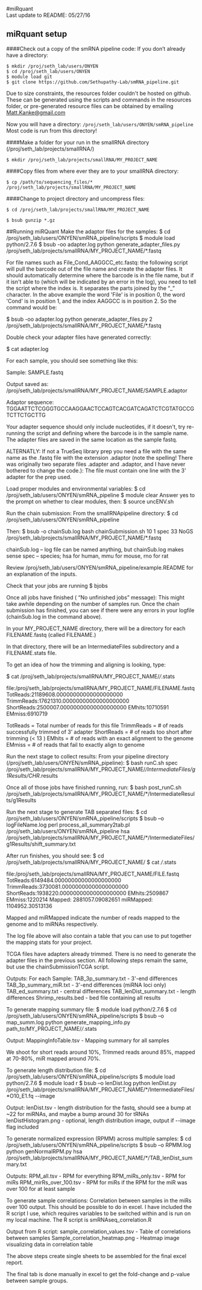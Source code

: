 #miRquant				
Last update to README: 05/27/16

## miRquant setup
####Check out a copy of the smRNA pipeline code:
If you don’t already have a directory:

```
$ mkdir /proj/seth_lab/users/ONYEN
$ cd /proj/seth_lab/users/ONYEN
$ module load git
$ git clone https://github.com/Sethupathy-Lab/smRNA_pipeline.git
```

Due to size constraints, the resources folder couldn't be hosted on github.  These can be generated using the scripts and commands in the resources folder, or pre-generated resource files can be obtained by emailing Matt.Kanke@gmail.com

Now you will have a directory: `/proj/seth_lab/users/ONYEN/smRNA_pipeline`
Most code is run from this directory!


####Make a folder for your run in the smallRNA directory (/proj/seth_lab/projects/smallRNA/)

```
$ mkdir /proj/seth_lab/projects/smallRNA/MY_PROJECT_NAME
```

####Copy files from where ever they are to your smallRNA directory:
```
$ cp /path/to/sequencing_files/* /proj/seth_lab/projects/smallRNA/MY_PROJECT_NAME
```
####Change to project directory and uncompress files:
```
$ cd /proj/seth_lab/projects/smallRNA/MY_PROJECT_NAME

$ bsub gunzip *.gz
```

##Running miRQuant
Make the adaptor files for the samples:
$ cd /proj/seth_lab/users/ONYEN/smRNA_pipeline/scripts
$ module load python/2.7.6
$ bsub -oo adapter.log python generate_adapter_files.py 
	/proj/seth_lab/projects/smallRNA/MY_PROJECT_NAME/*.fastq

For file names such as File_Cond_AAGGCC_etc.fastq: the following script will pull the barcode out of the file name and create the adapter files. It should automatically determine where the barcode is in the file name, but if it isn't able to (which will be indicated by an error in the log), you need to tell the script where the index is. It separates the parts joined by the “_” character. In the above example the word 'File' is in position 0, the word 'Cond' is in position 1, and the index AAGGCC is in position 2. So the command would be:

$ bsub -oo adapter.log python generate_adapter_files.py  2  	/proj/seth_lab/projects/smallRNA/MY_PROJECT_NAME/*.fastq


Double check your adapter files have generated correctly:

$ cat adapter.log

For each sample, you should see something like this:

Sample: SAMPLE.fastq

Output saved as: /proj/seth_lab/projects/smallRNA/MY_PROJECT_NAME/SAMPLE.adaptor

Adaptor sequence: TGGAATTCTCGGGTGCCAAGGAACTCCAGTCACGATCAGATCTCGTATGCCGTCTTCTGCTTG


Your adapter sequence should only include nucleotides, if it doesn't, try re-running the script and defining where the barcode is in the sample name.  The adapter files are saved in the same location as the sample fastq.

ALTERNATLY: If not a TrueSeq library prep you need a file with the same name as the .fastq file with the extension .adaptor (note the spelling! There was originally two separate files .adapter and .adaptor, and I have never bothered to change the code.): The file must contain one line with the 3’ adapter for the prep used.


Load proper modules and environmental variables:
$ cd /proj/seth_lab/users/ONYEN/smRNA_pipeline
$ module clear
Answer yes to the prompt on whether to clear modules, then:
$ source uncENV.sh




Run the chain submission:
From the smallRNApipeline directory:
$ cd /proj/seth_lab/users/ONYEN/smRNA_pipeline

Then:
$ bsub -o chainSub.log bash chainSubmission.sh 10 1 spec 33 NoGS 	/proj/seth_lab/projects/smallRNA/MY_PROJECT_NAME/*.fastq

chainSub.log – log file can be named anything, but chainSub.log makes sense
spec – species; hsa for human, mmu for mouse, rno for rat

Review /proj/seth_lab/users/ONYEN/smRNA_pipeline/example.README for an explanation of the inputs.

Check that your jobs are running
$ bjobs

Once all jobs have finished ( “No unfinished jobs” message):
This might take awhile depending on the number of samples run.
Once the chain submission has finished, you can see if there were any errors in your logfile (chainSub.log in the command above).

In your MY_PROJECT_NAME directory, there will be a directory for each FILENAME.fastq (called FILENAME.)

In that directory, there will be an IntermediateFiles subdirectory and a FILENAME.stats file.

To get an idea of how the trimming and aligning is looking, type:

$ cat /proj/seth_lab/projects/smallRNA/MY_PROJECT_NAME/*/*.stats

file:/proj/seth_lab/projects/smallRNA/MY_PROJECT_NAME/FILENAME.fastq
TotReads:21189608.00000000000000000000
TrimmReads:17621310.00000000000000000000
ShortReads:2500007.00000000000000000000
EMhits:10710591
EMmiss:6910719

TotReads = Total number of reads for this file
TrimmReads = # of reads successfully trimmed of 3’ adapter
ShortReads = # of reads too short after trimming (< 13 )
EMhits =  # of reads with an exact alignment to the genome
EMmiss = # of reads that fail to exactly align to genome




Run the next stage to collect results:
From your pipeline directory (/proj/seth_lab/users/ONYEN/smRNA_pipeline):
$ bash runC.sh spec 	/proj/seth_lab/projects/smallRNA/MY_PROJECT_NAME/*/IntermediateFiles/g1Results/CHR*.results

Once all of those jobs have finished running, run:
$ bash post_runC.sh 	/proj/seth_lab/projects/smallRNA/MY_PROJECT_NAME/*/IntermediateResults/g1Results

Run the next stage to generate TAB separated files:
$ cd /proj/seth_lab/users/ONYEN/smRNA_pipeline/scripts
$ bsub –o logFileName.log perl process_all_summary2tab.pl /proj/seth_lab/users/ONYEN/smRNA_pipeline  hsa    	/proj/seth_lab/projects/smallRNA/MY_PROJECT_NAME/*/IntermediateFiles/g1Results/shift_summary.txt

After run finishes, you should see:
$ cd /proj/seth_lab/projects/smallRNA/MY_PROJECT_NAME/
$ cat */*.stats

file:/proj/seth_lab/projects/smallRNA/MY_PROJECT_NAME/FILE.fastq
TotReads:6149484.00000000000000000000
TrimmReads:3730081.00000000000000000000
ShortReads:1938220.00000000000000000000
EMhits:2509867
EMmiss:1220214
Mapped: 2881057.09082651
miRMapped: 1104952.30513136

Mapped and miRMapped indicate the number of reads mapped to the genome and to miRNAs respectively.

The log file above will also contain a table that you can use to put together the mapping stats for your project.

TCGA files have adapters already trimmed.
There is no need to generate the adapter files in the previous section.
All following steps remain the same, but use the chainSubmissionTCGA script.

Outputs:
For each Sample:
  TAB_3p_summary.txt   -   3'-end differences
  TAB_3p_summary_miR.txt   -   3'-end differences (miRNA loci only)
  TAB_ed_summary.txt   -   central differences
  TAB_lenDist_summary.txt   -   length differences
  Shrimp_results.bed   -   bed file containing all results





To generate mapping summary file:
$ module load python/2.7.6
$ cd /proj/seth_lab/users/ONYEN/smRNA_pipeline/scripts
$ bsub –o map_summ.log python generate_mapping_info.py 	path_to/MY_PROJECT_NAME/*/*.stats

Output:
MappingInfoTable.tsv		-	Mapping summary for all samples

We shoot for short reads around 10%, Trimmed reads around 85%, mapped at 70-80%, miR mapped around 70%.

To generate length distribution file:
$ cd /proj/seth_lab/users/ONYEN/smRNA_pipeline/scripts
$ module load python/2.7.6
$ module load r
$ bsub –o lenDist.log python lenDist.py 	/proj/seth_lab/projects/smallRNA/MY_PROJECT_NAME/*/IntermediateFiles/*O10_E1.fq --image

Output:
lenDist.tsv			- length distribution for the fastq, should see a bump at ~22 for 
				  miRNAs, and maybe a bump around 30 for tRNAs
lenDistHistogram.png	- optional, length distribution image, output if --image flag included

To generate normalized expression (RPMM) across multiple samples:
$ cd /proj/seth_lab/users/ONYEN/smRNA_pipeline/scripts
$ bsub –o RPMM.log python genNormalRPM.py hsa 	/proj/seth_lab/projects/smallRNA/MY_PROJECT_NAME/*/TAB_lenDist_summary.txt

Outputs:
RPM_all.tsv			-	RPM for everything
RPM_miRs_only.tsv		-	RPM for miRs
RPM_mirRs_over_100.tsv	-	RPM for miRs if the RPM for the miR was over 100 for at
					least sample

To generate sample correlations:
Correlation between samples in the miRs over 100 output.  This should be possible to do in excel.  I have included the R script I use, which requires variables to be switched within and is run on my local machine.  The R script is smRNAseq_correlation.R

Output from R script:
sample_correlation_values.tsv	-	Table of correlations between samples
Sample_correlation_heatmap.png	-	Heatmap image visualizing data in correlation table

The above steps create single sheets to be assembled for the final excel report.

The final tab is done manually in excel to get the fold-change and p-value between sample groups.

